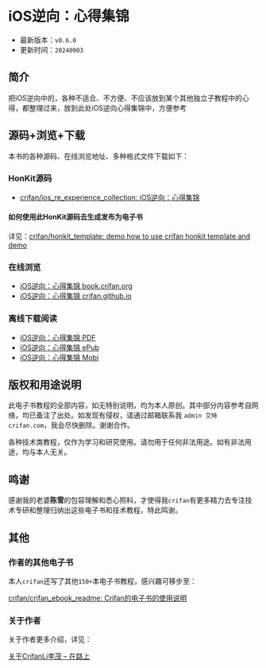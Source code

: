 # iOS逆向：心得集锦

* 最新版本：`v0.6.0`
* 更新时间：`20240903`

## 简介

把iOS逆向中的，各种不适合、不方便、不应该放到某个其他独立子教程中的心得，都整理过来，放到此处iOS逆向心得集锦中，方便参考

## 源码+浏览+下载

本书的各种源码、在线浏览地址、多种格式文件下载如下：

### HonKit源码

* [crifan/ios_re_experience_collection: iOS逆向：心得集锦](https://github.com/crifan/ios_re_experience_collection)

#### 如何使用此HonKit源码去生成发布为电子书

详见：[crifan/honkit_template: demo how to use crifan honkit template and demo](https://github.com/crifan/honkit_template)

### 在线浏览

* [iOS逆向：心得集锦 book.crifan.org](https://book.crifan.org/books/ios_re_experience_collection/website/)
* [iOS逆向：心得集锦 crifan.github.io](https://crifan.github.io/ios_re_experience_collection/website/)

### 离线下载阅读

* [iOS逆向：心得集锦 PDF](https://book.crifan.org/books/ios_re_experience_collection/pdf/ios_re_experience_collection.pdf)
* [iOS逆向：心得集锦 ePub](https://book.crifan.org/books/ios_re_experience_collection/epub/ios_re_experience_collection.epub)
* [iOS逆向：心得集锦 Mobi](https://book.crifan.org/books/ios_re_experience_collection/mobi/ios_re_experience_collection.mobi)

## 版权和用途说明

此电子书教程的全部内容，如无特别说明，均为本人原创。其中部分内容参考自网络，均已备注了出处。如发现有侵权，请通过邮箱联系我 `admin 艾特 crifan.com`，我会尽快删除。谢谢合作。

各种技术类教程，仅作为学习和研究使用。请勿用于任何非法用途。如有非法用途，均与本人无关。

## 鸣谢

感谢我的老婆**陈雪**的包容理解和悉心照料，才使得我`crifan`有更多精力去专注技术专研和整理归纳出这些电子书和技术教程，特此鸣谢。

## 其他

### 作者的其他电子书

本人`crifan`还写了其他`150+`本电子书教程，感兴趣可移步至：

[crifan/crifan_ebook_readme: Crifan的电子书的使用说明](https://github.com/crifan/crifan_ebook_readme)

### 关于作者

关于作者更多介绍，详见：

[关于CrifanLi李茂 – 在路上](https://www.crifan.org/about/)
